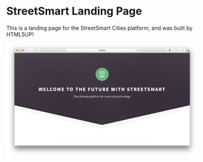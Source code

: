 # StreetSmart Landing Page

This is a landing page for the StreetSmart Cities platform, and was built by HTML5UP!

![alt text](https://raw.githubusercontent.com/vontell/StreetSmartCities-Web/master/screen.png)
